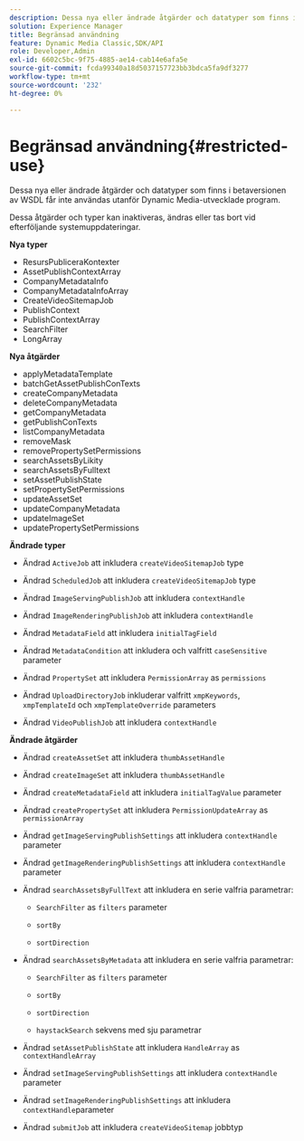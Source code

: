```yaml
---
description: Dessa nya eller ändrade åtgärder och datatyper som finns i betaversionen av WSDL får inte användas utanför Dynamic Media-utvecklade program.
solution: Experience Manager
title: Begränsad användning
feature: Dynamic Media Classic,SDK/API
role: Developer,Admin
exl-id: 6602c5bc-9f75-4885-ae14-cab14e6afa5e
source-git-commit: fcda99340a18d5037157723bb3bdca5fa9df3277
workflow-type: tm+mt
source-wordcount: '232'
ht-degree: 0%

---
```


# Begränsad användning{#restricted-use}

Dessa nya eller ändrade åtgärder och datatyper som finns i betaversionen av WSDL får inte användas utanför Dynamic Media-utvecklade program.

Dessa åtgärder och typer kan inaktiveras, ändras eller tas bort vid efterföljande systemuppdateringar.

**Nya typer**

* ResursPubliceraKontexter
* AssetPublishContextArray
* CompanyMetadataInfo
* CompanyMetadataInfoArray
* CreateVideoSitemapJob
* PublishContext
* PublishContextArray
* SearchFilter
* LongArray

**Nya åtgärder**

* applyMetadataTemplate
* batchGetAssetPublishConTexts
* createCompanyMetadata
* deleteCompanyMetadata
* getCompanyMetadata
* getPublishConTexts
* listCompanyMetadata
* removeMask
* removePropertySetPermissions
* searchAssetsByLikity
* searchAssetsByFulltext
* setAssetPublishState
* setPropertySetPermissions
* updateAssetSet
* updateCompanyMetadata
* updateImageSet
* updatePropertySetPermissions

**Ändrade typer**

* Ändrad `ActiveJob` att inkludera `createVideoSitemapJob` type

* Ändrad `ScheduledJob` att inkludera `createVideoSitemapJob` type

* Ändrad `ImageServingPublishJob` att inkludera `contextHandle`

* Ändrad `ImageRenderingPublishJob` att inkludera `contextHandle`

* Ändrad `MetadataField` att inkludera `initialTagField`

* Ändrad `MetadataCondition` att inkludera och valfritt `caseSensitive` parameter

* Ändrad `PropertySet` att inkludera `PermissionArray` as `permissions`

* Ändrad `UploadDirectoryJob` inkluderar valfritt `xmpKeywords`, `xmpTemplateId` och `xmpTemplateOverride` parameters

* Ändrad `VideoPublishJob` att inkludera `contextHandle`

**Ändrade åtgärder**

* Ändrad `createAssetSet` att inkludera `thumbAssetHandle`

* Ändrad `createImageSet` att inkludera `thumbAssetHandle`

* Ändrad `createMetadataField` att inkludera `initialTagValue` parameter

* Ändrad `createPropertySet` att inkludera `PermissionUpdateArray` as `permissionArray`

* Ändrad `getImageServingPublishSettings` att inkludera `contextHandle` parameter

* Ändrad `getImageRenderingPublishSettings` att inkludera `contextHandle` parameter

* Ändrad `searchAssetsByFullText` att inkludera en serie valfria parametrar:

   * `SearchFilter` as `filters` parameter

   * `sortBy`
   * `sortDirection`

* Ändrad `searchAssetsByMetadata` att inkludera en serie valfria parametrar:

   * `SearchFilter` as `filters` parameter

   * `sortBy`
   * `sortDirection`
   * `haystackSearch` sekvens med sju parametrar

* Ändrad `setAssetPublishState` att inkludera `HandleArray` as `contextHandleArray`

* Ändrad `setImageServingPublishSettings` att inkludera `contextHandle` parameter

* Ändrad `setImageRenderingPublishSettings` att inkludera `contextHandle`parameter

* Ändrad `submitJob` att inkludera `createVideoSitemap` jobbtyp
